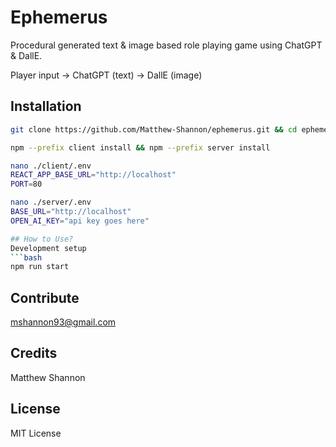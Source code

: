 # Ephemerus

Procedural generated text & image based role playing game using ChatGPT & DallE.

Player input -> ChatGPT (text) -> DallE (image)

## Installation
```bash
git clone https://github.com/Matthew-Shannon/ephemerus.git && cd ephemerus

npm --prefix client install && npm --prefix server install

nano ./client/.env
REACT_APP_BASE_URL="http://localhost"
PORT=80

nano ./server/.env
BASE_URL="http://localhost"
OPEN_AI_KEY="api key goes here"

## How to Use?
Development setup
```bash
npm run start
``` 

## Contribute
mshannon93@gmail.com

## Credits
Matthew Shannon

## License
MIT License
